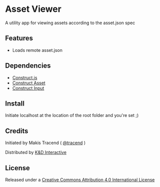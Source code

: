 # Asset Viewer

A utility app for viewing assets according to the asset.json spec


## Features

* Loads remote asset.json


## Dependencies

* [Construct.js](http://github.com/makesites/construct)
* [Construct Asset](http://github.com/constructjs/asset)
* [Construct Input](http://github.com/constructjs/input)


## Install

Initiate localhost at the location of the root folder and you're set ;)


## Credits

Initiated by Makis Tracend ( [@tracend](http://github.com/tracend) )

Distributed by [K&D Interactive](http://kdi.co)


## License

Released under a [Creative Commons Attribution 4.0 International License](http://creativecommons.org/licenses/by/4.0/)

